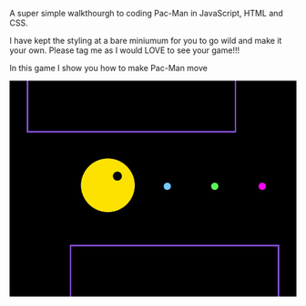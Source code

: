 A super simple walkthourgh to coding Pac-Man in JavaScript, HTML and CSS. 

I have kept the styling at a bare miniumum for you to go wild and make it your own. Please tag me as I would LOVE to see your game!!!

In this game I show you how to make Pac-Man move

   ![image Alt](https://github.com/Rajapnisha/Pac-Man-game/blob/5a6d1c3f2c232077783d5ccc67113069dfb47d21/pacman%20gif.gif)
